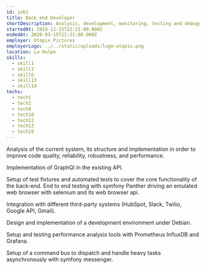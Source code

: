 ```yaml
---
id: job1
title: Back end Developer
shortDescription: Analysis, development, monitoring, testing and debugging of an API built with Symfony and API Platform
startedAt: 2019-11-25T22:21:00.000Z
endedAt: 2020-03-15T21:21:00.000Z
employer: Utopix Pictures
employerLogo: ../../static/uploads/logo-utopix.png
location: La Hulpe
skills:
  - skill1
  - skill3
  - skill6
  - skill13
  - skill14
techs:
  - tech1
  - tech2
  - tech8
  - tech10
  - tech12
  - tech13
  - tech19
---
```

Analysis of the current system, its structure and implementation in order to improve code quality, reliability, robustness, and performance.

Implementation of GraphQl in the existing API.

Setup of test fixtures and automated tests to cover the core functionality of the back-end. End to end testing with symfony Panther driving an emulated web browser with selenium and its web browser api.  

Integration with different third-party systems (HubSpot, Slack, Twilio, Google API, Gmail).

Design and implementation of a development environment under Debian.

Setup and testing performance analysis tools with Prometheus InfluxDB and Grafana.

Setup of a command bus to dispatch and handle heavy tasks asynchronously with symfony messenger.